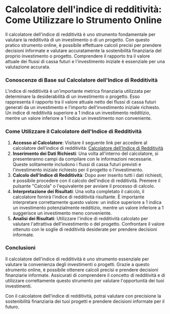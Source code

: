 Calcolatore dell'indice di redditività: Come Utilizzare lo Strumento Online
===========================================================================

Il calcolatore dell'indice di redditività è uno strumento fondamentale per valutare la redditività di un investimento o di un progetto. Con questo pratico strumento online, è possibile effettuare calcoli precisi per prendere decisioni informate e valutare accuratamente la sostenibilità finanziaria del proprio investimento o progetto. Comprendere il rapporto tra il valore attuale dei flussi di cassa futuri e l'investimento iniziale è essenziale per una valutazione accurata.

### Conoscenze di Base sul Calcolatore dell'Indice di Redditività

L'indice di redditività è un'importante metrica finanziaria utilizzata per determinare la desiderabilità di un investimento o progetto. Esso rappresenta il rapporto tra il valore attuale netto dei flussi di cassa futuri generati da un investimento e l'importo dell'investimento iniziale richiesto. Un indice di redditività superiore a 1 indica un investimento redditizio, mentre un valore inferiore a 1 indica un investimento non conveniente.

### Come Utilizzare il Calcolatore dell'Indice di Redditività

1. **Accesso al Calcolatore**: Visitare il seguente link per accedere al calcolatore dell'indice di redditività: [Calcolatore dell'Indice di Redditività](https://www.onlinecalculatorsfree.com/it/financial/profitability-index-calculator.html)
2. **Inserimento dei Dati Richiesti**: Una volta all'interno del calcolatore, si presenteranno campi da compilare con le informazioni necessarie. Queste solitamente includono i flussi di cassa futuri previsti e l'investimento iniziale richiesto per il progetto o l'investimento.
3. **Calcolo dell'Indice di Redditività**: Dopo aver inserito tutti i dati richiesti, è possibile procedere con il calcolo dell'indice di redditività. Premere il pulsante "Calcola" o l'equivalente per avviare il processo di calcolo.
4. **Interpretazione dei Risultati**: Una volta completato il calcolo, il calcolatore fornirà l'indice di redditività risultante. È importante interpretare correttamente questo valore: un indice superiore a 1 indica un investimento potenzialmente redditizio, mentre un valore inferiore a 1 suggerisce un investimento meno conveniente.
5. **Analisi dei Risultati**: Utilizzare l'indice di redditività calcolato per valutare l'attrattiva dell'investimento o del progetto. Confrontare il valore ottenuto con le soglie di redditività desiderate per prendere decisioni informate.

### Conclusioni

Il calcolatore dell'indice di redditività è uno strumento essenziale per valutare la convenienza degli investimenti o progetti. Grazie a questo strumento online, è possibile ottenere calcoli precisi e prendere decisioni finanziarie informate. Assicurati di comprendere il concetto di redditività e di utilizzare correttamente questo strumento per valutare l'opportunità dei tuoi investimenti.

Con il calcolatore dell'indice di redditività, potrai valutare con precisione la sostenibilità finanziaria dei tuoi progetti e prendere decisioni informate per il futuro.